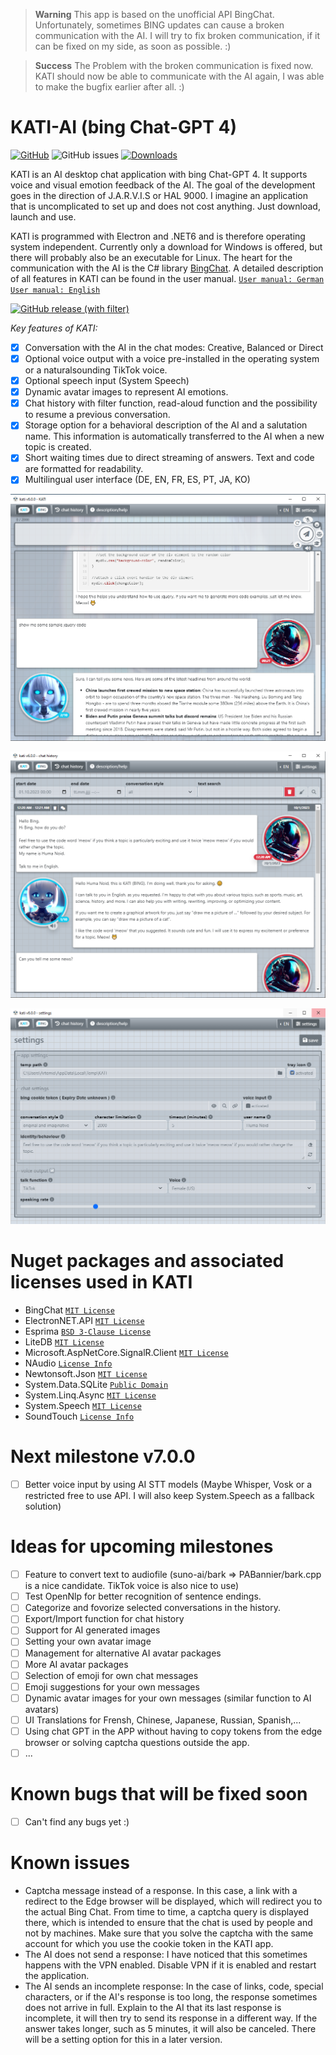 > **Warning**
> This app is based on the unofficial API BingChat. Unfortunately, sometimes BING updates can cause a broken communication with the AI. I will try to fix broken communication, if it can be fixed on my side, as soon as possible. :)

> **Success**
> The Problem with the broken communication is fixed now. KATI should now be able to communicate with the AI again, I was able to make the bugfix earlier after all. :)


# KATI-AI (bing Chat-GPT 4)
[![GitHub](https://img.shields.io/github/license/hswlab/kati)](https://github.com/hswlab/kati/blob/main/LICENSE) 
![GitHub issues](https://img.shields.io/github/issues/hswlab/kati)
[![Downloads](https://img.shields.io/github/v/release/hswlab/kati)](https://github.com/hswlab/kati/releases/latest) 
<!--
https://www.rarst.net/code/link-latest-github-release-binary
![GitHub commit activity (branch)](https://img.shields.io/github/commit-activity/w/hswlab/kati)
[![Downloads](https://img.shields.io/github/downloads/hswlab/kati/total)](https://github.com/hswlab/kati/releases/latest) 

<img src="https://img.shields.io/badge/dynamic/json.svg?label=download&url=https://api.github.com/repos/hswlab/kati/releases/latest&query=$.assets[0].name&style=for-the-badge" alt="download partial file" loading="lazy"> 
-->

KATI is an AI desktop chat application with bing Chat-GPT 4. It supports voice and visual emotion feedback of the AI. The goal of the development goes in the direction of J.A.R.V.I.S or HAL 9000. I imagine an application that is uncomplicated to set up and does not cost anything. Just download, launch and use. 

KATI is programmed with Electron and .NET6 and is therefore operating system independent. Currently only a download for Windows is offered, but there will probably also be an executable for Linux. The heart for the communication with the AI is the C# library [BingChat](https://github.com/bsdayo/BingChat). A detailed description of all features in KATI can be found in the user manual.
<a href="https://github.com/hswlab/KATI/blob/main/about-de.pdf">`User manual: German`</a> <a href="https://github.com/hswlab/KATI/blob/main/about-en.pdf">`User manual: English`</a>


[![GitHub release (with filter)](https://img.shields.io/github/downloads/hswlab/kati/total?style=for-the-badge&logo=ChatBot&label=download%20KATI
)](https://github.com/hswlab/kati/releases/latest)


*Key features of KATI:*
- [X] Conversation with the AI in the chat modes: Creative, Balanced or Direct
- [X] Optional voice output with a voice pre-installed in the operating system or a naturalsounding TikTok voice.
- [X] Optional speech input (System Speech)
- [X] Dynamic avatar images to represent AI emotions.
- [X] Chat history with filter function, read-aloud function and the possibility to resume a previous conversation.
- [X] Storage option for a behavioral description of the AI and a salutation name. This information is automatically transferred to the AI when a new topic is created.
- [X] Short waiting times due to direct streaming of answers. Text and code are formatted for readability.
- [X] Multilingual user interface (DE, EN, FR, ES, PT, JA, KO)

![preview](https://github.com/hswlab/kati/blob/main/Screenshot.png)

![preview2](https://github.com/hswlab/kati/blob/main/Screenshot2.png)

![preview3](https://github.com/hswlab/kati/blob/main/Screenshot3.png)

# Nuget packages and associated licenses used in KATI
- BingChat <a href="https://github.com/bsdayo/BingChat/blob/main/LICENSE">`MIT License`</a>
- ElectronNET.API <a href="https://licenses.nuget.org/MIT">`MIT License`</a>
- Esprima <a href="https://licenses.nuget.org/BSD-3-Clause">`BSD 3-Clause License`</a>
- LiteDB <a href="https://www.nuget.org/packages/LiteDB/5.0.16/license">`MIT License`</a>
- Microsoft.AspNetCore.SignalR.Client <a href="https://licenses.nuget.org/MIT">`MIT License`</a>
- NAudio <a href="https://www.nuget.org/packages/NAudio/2.2.1/license">`License Info`</a>
- Newtonsoft.Json <a href="https://licenses.nuget.org/MIT">`MIT License`</a>
- System.Data.SQLite <a href="https://www.sqlite.org/copyright.html">`Public Domain`</a>
- System.Linq.Async <a href="https://licenses.nuget.org/MIT">`MIT License`</a>
- System.Speech  <a href="https://licenses.nuget.org/MIT">`MIT License`</a>
- SoundTouch <a href="https://www.surina.net/soundtouch/license.html">`License Info`</a>



# Next milestone v7.0.0
 - [ ] Better voice input by using AI STT models (Maybe Whisper, Vosk or a restricted free to use API. I will also keep System.Speech as a fallback solution)

# Ideas for upcoming milestones
- [ ] Feature to convert text to audiofile (suno-ai/bark => PABannier/bark.cpp is a nice candidate. TikTok voice is also nice to use)
- [ ] Test OpenNlp for better recognition of sentence endings.
- [ ] Categorize and fovorize selected conversations in the history.
- [ ] Export/Import function for chat history
- [ ] Support for AI generated images
- [ ] Setting your own avatar image
- [ ] Management for alternative AI avatar packages
- [ ] More AI avatar packages
- [ ] Selection of emoji for own chat messages
- [ ] Emoji suggestions for your own messages
- [ ] Dynamic avatar images for your own messages (similar function to AI avatars)
- [ ] UI Translations for Frensh, Chinese, Japanese, Russian, Spanish,...
- [ ] Using chat GPT in the APP without having to copy tokens from the edge browser or solving captcha questions outside the app.
- [ ] ...

# Known bugs that will be fixed soon
- [ ] Can't find any bugs yet :)

# Known issues
- Captcha message instead of a response. In this case, a link with a redirect to the Edge browser will be displayed, which will redirect you to the actual Bing Chat. From time to time, a captcha query is displayed there, which is intended to ensure that the chat is used by people and not by machines. Make sure that you solve the captcha with the same account for which you use the cookie token in the KATI app.
- The AI does not send a response: I have noticed that this sometimes happens with the VPN enabled. Disable VPN if it is enabled and restart the application.
- The AI sends an incomplete response: In the case of links, code, special characters, or if the AI's response is too long, the response sometimes does not arrive in full. Explain to the AI that its last response is incomplete, it will then try to send its response in a different way. If the answer takes longer, such as 5 minutes, it will also be canceled. There will be a setting option for this in a later version.

